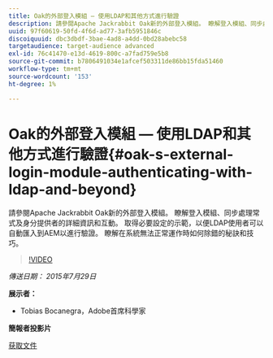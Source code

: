 ```yaml
---
title: Oak的外部登入模組 — 使用LDAP和其他方式進行驗證
description: 請參閱Apache Jackrabbit Oak新的外部登入模組。 瞭解登入模組、同步處理常式及身分提供者的詳細資訊和互動。 取得必要設定的示範，以便LDAP使用者可以自動匯入到AEM以進行驗證。 瞭解在系統無法正常運作時如何除錯的秘訣和技巧。
uuid: 97f60619-50fd-4f6d-ad77-3afb5951846c
discoiquuid: dbc3dbdf-3bae-4ad8-a4dd-0bd28abebc58
targetaudience: target-audience advanced
exl-id: 76c41470-e13d-4619-800c-a7fad759e5b8
source-git-commit: b7806491034e1afcef503311de86bb15fda51460
workflow-type: tm+mt
source-wordcount: '153'
ht-degree: 1%

---
```


# Oak的外部登入模組 — 使用LDAP和其他方式進行驗證{#oak-s-external-login-module-authenticating-with-ldap-and-beyond}

請參閱Apache Jackrabbit Oak新的外部登入模組。 瞭解登入模組、同步處理常式及身分提供者的詳細資訊和互動。 取得必要設定的示範，以便LDAP使用者可以自動匯入到AEM以進行驗證。 瞭解在系統無法正常運作時如何除錯的秘訣和技巧。

>[!VIDEO](https://video.tv.adobe.com/v/19382/?quality=9)

*傳送日期： 2015年7月29日*

**展示者：**

* Tobias Bocanegra，Adobe首席科學家

**簡報者投影片**

[获取文件](assets/oak-ldap-cqgems.pdf)
<!--
[Get back to the Overview](https://helpx.adobe.com/experience-manager/kt/eseminars/gems/aem-index.html)
-->
